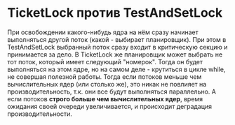 # TicketLock против TestAndSetLock
При освобождении какого-нибудь ядра на нём сразу начинает выполняться другой поток (какой - выбирает планировщик). При этом в TestAndSetLock выбранный поток сразу входит в критическую секцию и принимается за дело. В TicketLock же планировщик может выбрать не тот поток, который имеет следующий "номерок". Тогда он будет выполняться на этом ядре, но на самом деле - крутиться в цикле while, не совершая полезной работы.
Тогда если потоков меньше чем вычислительных ядер (или столько же), это никак не повлияет на производительность, т.к. они все будут выполняться параллельно. А если потоков **строго больше чем вычислительных ядер**, время ожидания своей очереди увеличивается, и происходит деградация производительности.

